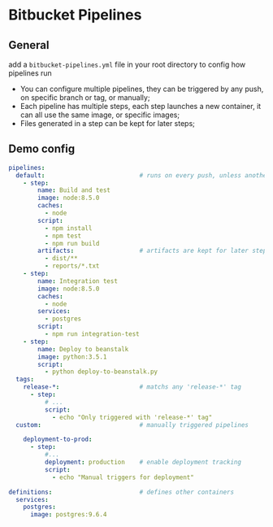 Bitbucket Pipelines
=====================

## General

add a `bitbucket-pipelines.yml` file in your root directory to config how pipelines run

- You can configure multiple pipelines, they can be triggered by any push, on specific branch or tag, or manually;
- Each pipeline has multiple steps, each step launches a new container, it can all use the same image, or specific images;
- Files generated in a step can be kept for later steps;

## Demo config

```yaml
pipelines:
  default:                          # runs on every push, unless another branch/tag pipeline matches
    - step:
        name: Build and test
        image: node:8.5.0
        caches:
          - node
        script:
          - npm install
          - npm test
          - npm run build
        artifacts:                  # artifacts are kept for later steps
          - dist/**
          - reports/*.txt
    - step:
        name: Integration test
        image: node:8.5.0
        caches:
          - node
        services:
          - postgres
        script:
          - npm run integration-test
    - step:
        name: Deploy to beanstalk
        image: python:3.5.1
        script:
          - python deploy-to-beanstalk.py
  tags:
    release-*:                      # matchs any 'release-*' tag
      - step:
          # ...
          script:
            - echo "Only triggered with 'release-*' tag"
  custom:                           # manually triggered pipelines

    deployment-to-prod:
      - step:
          #...
          deployment: production    # enable deployment tracking
          script:
            - echo "Manual triggers for deployment"

definitions:                        # defines other containers
  services:
    postgres:
      image: postgres:9.6.4
```